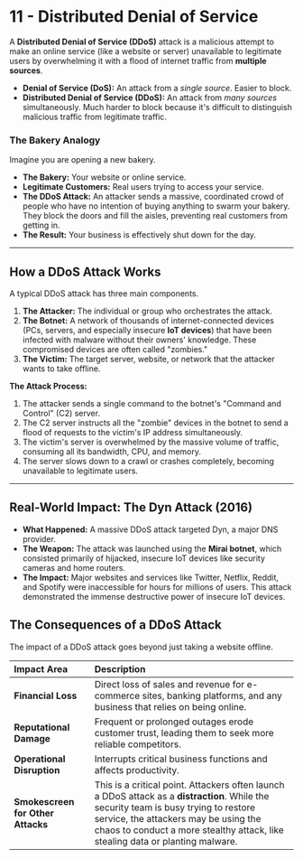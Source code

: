 # 11 - Distributed Denial of Service

A **Distributed Denial of Service (DDoS)** attack is a malicious attempt to make an online service (like a website or server) unavailable to legitimate users by overwhelming it with a flood of internet traffic from **multiple sources**.

*   **Denial of Service (DoS):** An attack from a *single source*. Easier to block.
*   **Distributed Denial of Service (DDoS):** An attack from *many sources* simultaneously. Much harder to block because it's difficult to distinguish malicious traffic from legitimate traffic.

### The Bakery Analogy
Imagine you are opening a new bakery.

*   **The Bakery:** Your website or online service.
*   **Legitimate Customers:** Real users trying to access your service.
*   **The DDoS Attack:** An attacker sends a massive, coordinated crowd of people who have no intention of buying anything to swarm your bakery. They block the doors and fill the aisles, preventing real customers from getting in.
*   **The Result:** Your business is effectively shut down for the day.

---

## How a DDoS Attack Works

A typical DDoS attack has three main components.

1.  **The Attacker:** The individual or group who orchestrates the attack.
2.  **The Botnet:** A network of thousands of internet-connected devices (PCs, servers, and especially insecure **IoT devices**) that have been infected with malware without their owners' knowledge. These compromised devices are often called "zombies."
3.  **The Victim:** The target server, website, or network that the attacker wants to take offline.

**The Attack Process:**
1.  The attacker sends a single command to the botnet's "Command and Control" (C2) server.
2.  The C2 server instructs all the "zombie" devices in the botnet to send a flood of requests to the victim's IP address simultaneously.
3.  The victim's server is overwhelmed by the massive volume of traffic, consuming all its bandwidth, CPU, and memory.
4.  The server slows down to a crawl or crashes completely, becoming unavailable to legitimate users.

---

## Real-World Impact: The Dyn Attack (2016)

*   **What Happened:** A massive DDoS attack targeted Dyn, a major DNS provider.
*   **The Weapon:** The attack was launched using the **Mirai botnet**, which consisted primarily of hijacked, insecure IoT devices like security cameras and home routers.
*   **The Impact:** Major websites and services like Twitter, Netflix, Reddit, and Spotify were inaccessible for hours for millions of users. This attack demonstrated the immense destructive power of insecure IoT devices.

## The Consequences of a DDoS Attack

The impact of a DDoS attack goes beyond just taking a website offline.

| Impact Area | Description |
| :--- | :--- |
| **Financial Loss** | Direct loss of sales and revenue for e-commerce sites, banking platforms, and any business that relies on being online. |
| **Reputational Damage** | Frequent or prolonged outages erode customer trust, leading them to seek more reliable competitors. |
| **Operational Disruption** | Interrupts critical business functions and affects productivity. |
| **Smokescreen for Other Attacks**| This is a critical point. Attackers often launch a DDoS attack as a **distraction**. While the security team is busy trying to restore service, the attackers may be using the chaos to conduct a more stealthy attack, like stealing data or planting malware. |
